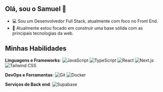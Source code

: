 ## Olá, sou o Samuel 👋

- 💻 Sou um Desenvolvedor Full Stack, atualmente com foco no Front End. 
- 🌱 Atualmente estou focado em construir uma base sólida com as principais tecnologias da web.

## Minhas Habilidades

**Linguagens e Frameworks**:
![JavaScript](https://img.shields.io/badge/-JavaScript-F7DF1E?style=Plastic-square&logo=javascript&logoColor=black)
![TypeScript](https://img.shields.io/badge/-TypeScript-007ACC?style=Plastic-square&logo=typescript&logoColor=white)
![React](https://img.shields.io/badge/-React-61DAFB?style=Plastic-square&logo=react&logoColor=black)
![Next.js](https://img.shields.io/badge/-Next.js-000000?style=Plastic-square&logo=nextdotjs)
![Tailwind CSS](https://img.shields.io/badge/-Tailwind%20CSS-38B2AC?style=Plastic-square&logo=tailwind-css&logoColor=white)

**DevOps e Ferramentas**:
![Git](https://img.shields.io/badge/-Git-F05032?style=Plastic-square&logo=git&logoColor=white)
![Docker](https://img.shields.io/badge/-Docker-2496ED?style=Plastic-square&logo=docker&logoColor=white)

**Serviços de Back end**:
![Supabase](https://img.shields.io/badge/-Supabase-3ECF8E?style=Plastic-square&logo=supabase&logoColor=white)
